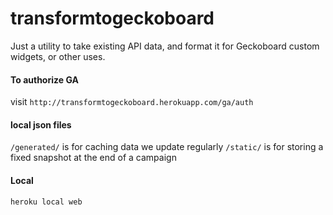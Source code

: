 transformtogeckoboard
=====================

Just a utility to take existing API data, and format it for Geckoboard custom widgets, or other uses.

#### To authorize GA
visit `http://transformtogeckoboard.herokuapp.com/ga/auth`

#### local json files

`/generated/` is for caching data we update regularly
`/static/` is for storing a fixed snapshot at the end of a campaign

#### Local

```
heroku local web
```
